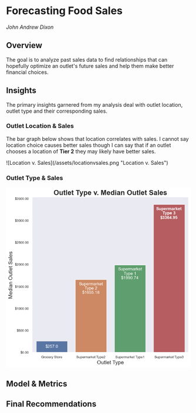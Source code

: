 # Forecasting Food Sales

_John Andrew Dixon_

## Overview

The goal is to analyze past sales data to find relationships that can hopefully optimize an outlet's future sales and help them make better financial choices.

## Insights

The primary insights garnered from my analysis deal with outlet location, outlet type and their corresponding sales.

### Outlet Location & Sales

The bar graph below shows that location correlates with sales. I cannot say location choice causes better sales though I can say that if an outlet chooses a location of **Tier 2** they may likely have better sales.

<div width="60px" height="60px">
![Location v. Sales](/assets/locationvsales.png "Location v. Sales")
</div>

### Outlet Type & Sales
![Type v. Sales](/assets/typevsales.png "Type v. Sales")

## Model & Metrics

## Final Recommendations
